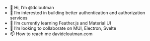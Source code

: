 - 👋 Hi, I’m @dcloutman
- 👀 I’m interested in building better authentication and authorization services
- 🌱 I’m currently learning Feather.js and Material UI
- 💞️ I’m looking to collaborate on MUI, Electron, Svelte
- 📫 How to reach me davidcloutman.com

<!---
dcloutman/dcloutman is a ✨ special ✨ repository because its `README.md` (this file) appears on your GitHub profile.
You can click the Preview link to take a look at your changes.
--->
